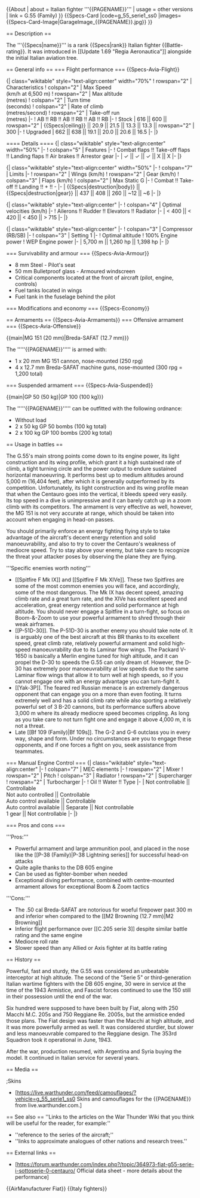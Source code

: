 {{About
| about = Italian fighter '''{{PAGENAME}}'''
| usage = other versions
| link = G.55 (Family)
}}
{{Specs-Card
|code=g_55_serie1_ss0
|images={{Specs-Card-Image|GarageImage_{{PAGENAME}}.jpg}}
}}

== Description ==
<!-- ''In the description, the first part should be about the history of and the creation and combat usage of the aircraft, as well as its key features. In the second part, tell the reader about the aircraft in the game. Insert a screenshot of the vehicle, so that if the novice player does not remember the vehicle by name, he will immediately understand what kind of vehicle the article is talking about.'' -->
The '''{{Specs|name}}''' is a rank {{Specs|rank}} Italian fighter {{Battle-rating}}. It was introduced in [[Update 1.69 "Regia Aeronautica"]] alongside the initial Italian aviation tree.

== General info ==
=== Flight performance ===
{{Specs-Avia-Flight}}
<!-- ''Describe how the aircraft behaves in the air. Speed, manoeuvrability, acceleration and allowable loads - these are the most important characteristics of the vehicle.'' -->

{| class="wikitable" style="text-align:center" width="70%"
! rowspan="2" | Characteristics
! colspan="2" | Max Speed<br>(km/h at 6,500 m)
! rowspan="2" | Max altitude<br>(metres)
! colspan="2" | Turn time<br>(seconds)
! colspan="2" | Rate of climb<br>(metres/second)
! rowspan="2" | Take-off run<br>(metres)
|-
! AB !! RB !! AB !! RB !! AB !! RB
|-
! Stock
| 616 || 600 || rowspan="2" | {{Specs|ceiling}} || 20.9 || 21.5 || 13.3 || 13.3 || rowspan="2" | 300
|-
! Upgraded
| 662 || 638 || 19.1 || 20.0 || 20.6 || 16.5
|-
|}

==== Details ====
{| class="wikitable" style="text-align:center" width="50%"
|-
! colspan="5" | Features
|-
! Combat flaps !! Take-off flaps !! Landing flaps !! Air brakes !! Arrestor gear
|-
| ✓ || ✓ || ✓ || X || X     <!-- ✓ -->
|-
|}

{| class="wikitable" style="text-align:center" width="50%"
|-
! colspan="7" | Limits
|-
! rowspan="2" | Wings (km/h)
! rowspan="2" | Gear (km/h)
! colspan="3" | Flaps (km/h)
! colspan="2" | Max Static G
|-
! Combat !! Take-off !! Landing !! + !! -
|-
| {{Specs|destruction|body}} || {{Specs|destruction|gear}} || 437 || 408 || 260 || ~12 || ~6
|-
|}

{| class="wikitable" style="text-align:center"
|-
! colspan="4" | Optimal velocities (km/h)
|-
! Ailerons !! Rudder !! Elevators !! Radiator
|-
| < 400 || < 420 || < 450 || > 715
|-
|}

{| class="wikitable" style="text-align:center"
|-
! colspan="3" | Compressor (RB/SB)
|-
! colspan="3" | Setting 1
|-
! Optimal altitude
! 100% Engine power
! WEP Engine power
|-
| 5,700 m || 1,260 hp || 1,398 hp
|-
|}

=== Survivability and armour ===
{{Specs-Avia-Armour}}
<!-- ''Examine the survivability of the aircraft. Note how vulnerable the structure is and how secure the pilot is, whether the fuel tanks are armoured, etc. Describe the armour, if there is any, and also mention the vulnerability of other critical aircraft systems.'' -->

* 8 mm Steel - Pilot's seat
* 50 mm Bulletproof glass - Armoured windscreen
* Critical components located at the front of aircraft (pilot, engine, controls)
* Fuel tanks located in wings
* Fuel tank in the fuselage behind the pilot

=== Modifications and economy ===
{{Specs-Economy}}

== Armaments ==
{{Specs-Avia-Armaments}}
=== Offensive armament ===
{{Specs-Avia-Offensive}}
<!-- ''Describe the offensive armament of the aircraft, if any. Describe how effective the cannons and machine guns are in a battle, and also what belts or drums are better to use. If there is no offensive weaponry, delete this subsection.'' -->
{{main|MG 151 (20 mm)|Breda-SAFAT (12.7 mm)}}

The '''''{{PAGENAME}}''''' is armed with:

* 1 x 20 mm MG 151 cannon, nose-mounted (250 rpg)
* 4 x 12.7 mm Breda-SAFAT machine guns, nose-mounted (300 rpg = 1,200 total)

=== Suspended armament ===
{{Specs-Avia-Suspended}}
<!-- ''Describe the aircraft's suspended armament: additional cannons under the wings, bombs, rockets and torpedoes. This section is especially important for bombers and attackers. If there is no suspended weaponry remove this subsection.'' -->
{{main|GP 50 (50 kg)|GP 100 (100 kg)}}

The '''''{{PAGENAME}}''''' can be outfitted with the following ordnance:

* Without load
* 2 x 50 kg GP 50 bombs (100 kg total)
* 2 x 100 kg GP 100 bombs (200 kg total)

== Usage in battles ==
<!-- ''Describe the tactics of playing in the aircraft, the features of using aircraft in a team and advice on tactics. Refrain from creating a "guide" - do not impose a single point of view, but instead, give the reader food for thought. Examine the most dangerous enemies and give recommendations on fighting them. If necessary, note the specifics of the game in different modes (AB, RB, SB).'' -->
The G.55's main strong points come down to its engine power, its light construction and its wing profile, which grant it a high sustained rate of climb, a tight turning circle and the power output to endure sustained horizontal manoeuvring. It performs best up to medium altitudes around 5,000 m (16,404 feet), after which it is generally outperformed by its competition. Unfortunately, its light construction and its wing profile mean that when the Centauro goes into the vertical, it bleeds speed very easily. Its top speed in a dive is unimpressive and it can barely catch up in a zoom climb with its competitors. The armament is very effective as well, however, the MG 151 is not very accurate at range, which should be taken into account when engaging in head-on passes.

You should primarily enforce an energy fighting flying style to take advantage of the aircraft's decent energy retention and solid manoeuvrability, and also to try to cover the Centauro's weakness of mediocre speed. Try to stay above your enemy, but take care to recognize the threat your attacker poses by observing the plane they are flying.

'''Specific enemies worth noting'''

* [[Spitfire F Mk IX]] and [[Spitfire F Mk XIVe]]. These two Spitfires are some of the most common enemies you will face, and accordingly, some of the most dangerous. The Mk IX has decent speed, amazing climb rate and a great turn rate, and the XIVe has excellent speed and acceleration, great energy retention and solid performance at high altitude. You should never engage a Spitfire in a turn-fight, so focus on Boom-&-Zoom to use your powerful armament to shred through their weak airframes.
* [[P-51D-30]]. The P-51D-30 is another enemy you should take note of. It is arguably one of the best aircraft at this BR thanks to its excellent speed, great climb rate, relatively powerful armament and solid high-speed manoeuvrability due to its Laminar flow wings. The Packard V-1650 is basically a Merlin engine tuned for high altitude, and it can propel the D-30 to speeds the G.55 can only dream of. However, the D-30 has extremely poor manoeuvrability at low speeds due to the same Laminar flow wings that allow it to turn well at high speeds, so if you cannot engage one with an energy advantage you can turn-fight it.
* [[Yak-3P]]. The feared red Russian menace is an extremely dangerous opponent that can engage you on a more than even footing. It turns extremely well and has a solid climb rate while also sporting a relatively powerful set of 3 B-20 cannons, but its performance suffers above 3,000 m where its already mediocre speed becomes crippling. As long as you take care to not turn fight one and engage it above 4,000 m, it is not a threat.
* Late [[Bf 109 (Family)|Bf 109s]]. The G-2 and G-6 outclass you in every way, shape and form. Under no circumstances are you to engage these opponents, and if one forces a fight on you, seek assistance from teammates.

=== Manual Engine Control ===
{| class="wikitable" style="text-align:center"
|-
! colspan="7" | MEC elements
|-
! rowspan="2" | Mixer
! rowspan="2" | Pitch
! colspan="3" | Radiator
! rowspan="2" | Supercharger
! rowspan="2" | Turbocharger
|-
! Oil !! Water !! Type
|-
| Not controllable || Controllable<br>Not auto controlled || Controllable<br>Auto control available || Controllable<br>Auto control available || Separate || Not controllable<br>1 gear || Not controllable
|-
|}

=== Pros and cons ===
<!-- ''Summarise and briefly evaluate the vehicle in terms of its characteristics and combat effectiveness. Mark its pros and cons in the bulleted list. Try not to use more than 6 points for each of the characteristics. Avoid using categorical definitions such as "bad", "good" and the like - use substitutions with softer forms such as "inadequate" and "effective".'' -->

'''Pros:'''

* Powerful armament and large ammunition pool, and placed in the nose like the [[P-38 (Family)|P-38 Lightning series]] for successful head-on attacks
* Quite agile thanks to the DB 605 engine
* Can be used as fighter-bomber when needed
* Exceptional diving performance, combined with centre-mounted armament allows for exceptional Boom & Zoom tactics

'''Cons:'''

* The .50 cal Breda-SAFAT are notorious for woeful firepower past 300 m and inferior when compared to the [[M2 Browning (12.7 mm)|M2 Browning]]
* Inferior flight performance over [[C.205 serie 3]] despite similar battle rating and the same engine
* Mediocre roll rate
* Slower speed than any Allied or Axis fighter at its battle rating

== History ==
<!-- ''Describe the history of the creation and combat usage of the aircraft in more detail than in the introduction. If the historical reference turns out to be too long, take it to a separate article, taking a link to the article about the vehicle and adding a block "/History" (example: <nowiki>https://wiki.warthunder.com/(Vehicle-name)/History</nowiki>) and add a link to it here using the <code>main</code> template. Be sure to reference text and sources by using <code><nowiki><ref></ref></nowiki></code>, as well as adding them at the end of the article with <code><nowiki><references /></nowiki></code>. This section may also include the vehicle's dev blog entry (if applicable) and the in-game encyclopedia description (under <code><nowiki>=== In-game description ===</nowiki></code>, also if applicable).'' -->
Powerful, fast and sturdy, the G.55 was considered an unbeatable interceptor at high altitude. The second of the "Serie 5" or third-generation Italian wartime fighters with the DB 605 engine, 30 were in service at the time of the 1943 Armistice, and Fascist forces continued to use the 150 still in their possession until the end of the war.

Six hundred were supposed to have been built by Fiat, along with 250 Macchi M.C. 205s and 750 Reggiane Re. 2005s, but the armistice ended those plans. The Fiat design was faster than the Macchi at high altitude, and it was more powerfully armed as well. It was considered sturdier, but slower and less manoeuvrable compared to the Reggiane design. The 353rd Squadron took it operational in June, 1943.

After the war, production resumed, with Argentina and Syria buying the model. It continued in Italian service for several years.

== Media ==
<!-- ''Excellent additions to the article would be video guides, screenshots from the game, and photos.'' -->

;Skins

* [https://live.warthunder.com/feed/camouflages/?vehicle=g_55_serie1_ss0 Skins and camouflages for the {{PAGENAME}} from live.warthunder.com.]

== See also ==
''Links to the articles on the War Thunder Wiki that you think will be useful for the reader, for example:''

* ''reference to the series of the aircraft;''
* ''links to approximate analogues of other nations and research trees.''

== External links ==
<!--''Paste links to sources and external resources, such as:''
* ''topic on the official game forum;''
* ''other literature.''-->

* [https://forum.warthunder.com/index.php?/topic/364973-fiat-g55-serie-i-sottoserie-0-centauro/ Official data sheet - more details about the performance]

{{AirManufacturer Fiat}}
{{Italy fighters}}